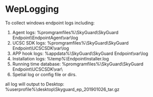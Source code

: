 # WepLogging
To collect windows endpoint logs including:
1. Agent logs: %promgramfiles%\SkyGuard\SkyGuard Endpoint\EndpointAgent\var\log
2. UCSC SDK logs: %promgramfiles%\SkyGuard\SkyGuard Endpoint\UCSCSDK\var\log
3. APP hook logs: %appdata%\SkyGuard\SkyGuard Endpoint\var\log
4. Installation logs: %temp%\EndpointInstaller.log
5. Running time database: %promgramfiles%\SkyGuard\SkyGuard Endpoint\UCSCSDK\var\
6. Spetial log or config file or dirs.

all log will output to Desktop:
%userprofile%\desktop\Skyguard_ep_201901026_tar.gz
